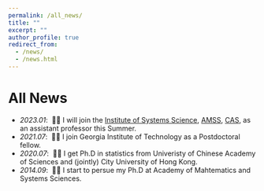 ```yaml
---
permalink: /all_news/
title: ""
excerpt: ""
author_profile: true
redirect_from: 
  - /news/
  - /news.html
---
```



# All News
- *2023.01*: &nbsp;🎉🎉 I will join the [Institute of Systems Science](http://iss.amss.cas.cn/), [AMSS](http://www.amss.ac.cn/), [CAS](https://www.cas.cn/), as an assistant professor this Summer. 
- *2021.07*: &nbsp;🎉🎉 I join Georgia Institute of Technology as a Postdoctoral fellow. 
- *2020.07*: &nbsp;🎉🎉 I get Ph.D in statistics from Univeristy of Chinese Academy of Sciences and (jointly) City University of Hong Kong. 
- *2014.09*: &nbsp;🎉🎉 I start to persue my Ph.D at Academy of Mahtematics and Systems Sciences. 
